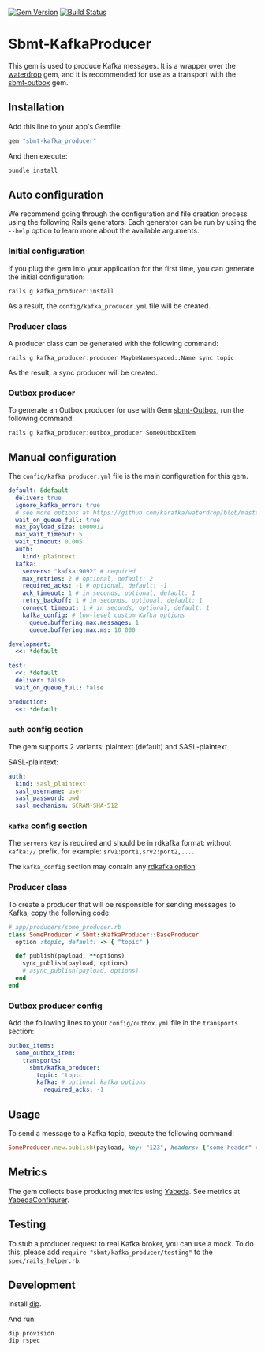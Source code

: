[![Gem Version](https://badge.fury.io/rb/sbmt-kafka_producer.svg)](https://badge.fury.io/rb/sbmt-kafka_producer)
[![Build Status](https://github.com/SberMarket-Tech/sbmt-kafka_producer/actions/workflows/tests.yml/badge.svg?branch=master)](https://github.com/SberMarket-Tech/sbmt-kafka_producer/actions?query=branch%3Amaster)

# Sbmt-KafkaProducer

This gem is used to produce Kafka messages. It is a wrapper over the [waterdrop](https://github.com/karafka/waterdrop) gem, and it is recommended for use as a transport with the [sbmt-outbox](https://github.com/SberMarket-Tech/sbmt-outbox) gem.

## Installation

Add this line to your app's Gemfile:

```ruby
gem "sbmt-kafka_producer"
```

And then execute:

```bash
bundle install
```

## Auto configuration

We recommend going through the configuration and file creation process using the following Rails generators. Each generator can be run by using the `--help` option to learn more about the available arguments.

### Initial configuration

If you plug the gem into your application for the first time, you can generate the initial configuration:

```shell
rails g kafka_producer:install
```

As a result, the `config/kafka_producer.yml` file will be created.

### Producer class

A producer class can be generated with the following command:

```shell
rails g kafka_producer:producer MaybeNamespaced::Name sync topic
```

As the result, a sync producer will be created.

### Outbox producer

To generate an Outbox producer for use with Gem [sbmt-Outbox](https://github.com/SberMarket-Tech/sbmt-outbox), run the following command:

```shell
rails g kafka_producer:outbox_producer SomeOutboxItem
```

## Manual configuration

The `config/kafka_producer.yml` file is the main configuration for this gem.

```yaml
default: &default
  deliver: true
  ignore_kafka_error: true
  # see more options at https://github.com/karafka/waterdrop/blob/master/lib/waterdrop/config.rb
  wait_on_queue_full: true
  max_payload_size: 1000012
  max_wait_timeout: 5
  wait_timeout: 0.005
  auth:
    kind: plaintext
  kafka:
    servers: "kafka:9092" # required
    max_retries: 2 # optional, default: 2
    required_acks: -1 # optional, default: -1
    ack_timeout: 1 # in seconds, optional, default: 1
    retry_backoff: 1 # in seconds, optional, default: 1
    connect_timeout: 1 # in seconds, optional, default: 1
    kafka_config: # low-level custom Kafka options
      queue.buffering.max.messages: 1
      queue.buffering.max.ms: 10_000

development:
  <<: *default

test:
  <<: *default
  deliver: false
  wait_on_queue_full: false

production:
  <<: *default
```

### `auth` config section

The gem supports 2 variants: plaintext (default) and SASL-plaintext

SASL-plaintext:

```yaml
auth:
  kind: sasl_plaintext
  sasl_username: user
  sasl_password: pwd
  sasl_mechanism: SCRAM-SHA-512
```

### `kafka` config section

The `servers` key is required and should be in rdkafka format: without `kafka://` prefix, for example: `srv1:port1,srv2:port2,...`.

The `kafka_config` section may contain any [rdkafka option](https://github.com/confluentinc/librdkafka/blob/master/CONFIGURATION.md)

### Producer class

To create a producer that will be responsible for sending messages to Kafka, copy the following code:

```ruby
# app/producers/some_producer.rb
class SomeProducer < Sbmt::KafkaProducer::BaseProducer
  option :topic, default: -> { "topic" }

  def publish(payload, **options)
    sync_publish(payload, options)
    # async_publish(payload, options)
  end
end
```

### Outbox producer config

Add the following lines to your `config/outbox.yml` file in the `transports` section:

```yaml
outbox_items:
  some_outbox_item:
    transports:
      sbmt/kafka_producer:
        topic: 'topic'
        kafka: # optional kafka options
          required_acks: -1
```

## Usage

To send a message to a Kafka topic, execute the following command:

```ruby
SomeProducer.new.publish(payload, key: "123", headers: {"some-header" => "some-value"})
```

## Metrics

The gem collects base producing metrics using [Yabeda](https://github.com/yabeda-rb/yabeda). See metrics at [YabedaConfigurer](./lib/sbmt/kafka_producer/yabeda_configurer.rb).

## Testing

To stub a producer request to real Kafka broker, you can use a mock. To do this, please add `require "sbmt/kafka_producer/testing"` to the `spec/rails_helper.rb`.

## Development

Install [dip](https://github.com/bibendi/dip).

And run:

```shell
dip provision
dip rspec
```
